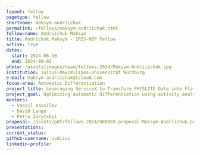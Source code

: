 ```yaml
---
layout: fellow
pagetype: fellow
shortname: maksym-andriichuk
permalink: /fellows/maksym-andriichuk.html
fellow-name: Andriichuk Maksym
title: Andrichuk Maksym - IRIS-HEP Fellow
active: True
dates:
  start: 2024-06-10
  end: 2024-09-02
photo: /assets/images/team/fellows-2024/Maksym-Andriiichuk.jpg
institution: Julius-Maximilians-Universität Würzburg
e-mail: maksym.andriichuk@icloud.com
focus-area: Automatic Differentiation
project_title: Leveraging ServiceX to Transform PHYSLITE Data into Flat N-tuples with Systematics
project_goal: Optimizing automatic differentiation using activity analysis
mentors:
  - Vassil Vassilev
  - David Lange
  - Petro Zarytskyi
proposal: /assets/pdf/fellows-2024/UKR069-proposal-Maksym-Andriichuk.pdf
presentations:
current_status:
github-username: ovdiiuv
linkedin-profile:
---
```

